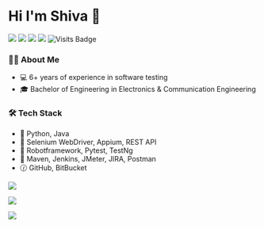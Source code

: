 # Hi I'm Shiva 👋

[<img src="https://img.shields.io/badge/linkedin-%230077B5.svg?&style=for-the-badge&logo=linkedin&logoColor=white" />](https://www.linkedin.com/in/shivaprasadadirala/)
[<img src = "https://img.shields.io/badge/blogger-%23E4405F.svg?&style=for-the-badge&logo=blogger&logoColor=white">](https://www.instagram.com/shivaprasadadirala/)
[<img src="https://img.shields.io/badge/twitter-%231DA1F2.svg?&style=for-the-badge&logo=twitter&logoColor=white" />](https://twitter.com/shivaadirala)
[<img src ="https://img.shields.io/badge/Website-SA-%23.svg?&style=for-the-badge&logo=&logoColor=white">](https://adiralashiva8.github.io/)
![Visits Badge](https://badges.pufler.dev/visits/adiralashiva/adiralashiva?style=for-the-badge )

### 👨🏻‍ About Me

- 💻  6+ years of experience in software testing
- 🎓  Bachelor of Engineering in Electronics & Communication Engineering

### 🛠️ Tech Stack

- 🔣 Python, Java
- 🤖 Selenium WebDriver, Appium, REST API
- 🧪 Robotframework, Pytest, TestNg
- 🧰 Maven, Jenkins, JMeter, JIRA, Postman
- 🕜 GitHub, BitBucket

<p>
  <img src="https://github-readme-stats.vercel.app/api?username=adiralashiva8&show_icons=true&line_height=27">
</p>
<p>
  <img src="https://github-readme-stats.vercel.app/api/top-langs/?username=adiralashiva8&hide=CSS,HTML&layout=compact">
 </p>

<p>
  <img src="https://i.ibb.co/r5ThXkV/Git-Hub-Fun-Facts.png"/>
</p>
